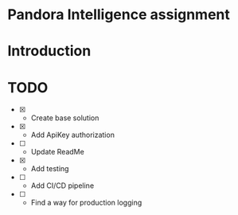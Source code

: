 # Pandora Intelligence assignment

# Introduction



# TODO

- [X] - Create base solution
- [X] - Add ApiKey authorization
- [ ] - Update ReadMe
- [X] - Add testing
- [ ] - Add CI/CD pipeline
- [ ] - Find a way for production logging
